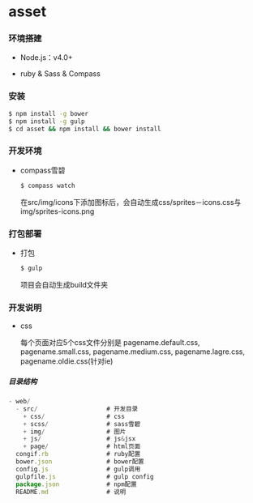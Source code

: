 # asset

### 环境搭建

- Node.js：v4.0+

- ruby & Sass & Compass

### 安装

``` bash
$ npm install -g bower
$ npm install -g gulp
$ cd asset && npm install && bower install
```

### 开发环境

- compass雪碧

    ``` bash
    $ compass watch
    ```
    在src/img/icons下添加图标后，会自动生成css/sprites－icons.css与img/sprites-icons.png

### 打包部署

- 打包

    ``` bash
    $ gulp
    ```
    项目会自动生成build文件夹


### 开发说明

- css
	
	每个页面对应5个css文件分别是 
	pagename.default.css,
	pagename.small.css, 
	pagename.medium.css, 
	pagename.lagre.css, 
	pagename.oldie.css(针对ie)



##### 目录结构

``` js
- web/
  - src/                   # 开发目录
    + css/                 # css
    + scss/                # sass雪碧
    + img/                 # 图片
    + js/				   # js&jsx
    + page/                # html页面
  congif.rb                # ruby配置
  bower.json               # bower配置
  config.js                # gulp调用
  gulpfile.js              # gulp config
  package.json             # npm配置
  README.md                # 说明
```